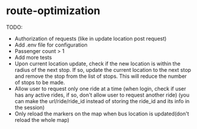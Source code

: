 # route-optimization
TODO:
- Authorization of requests (like in update location post request)
- Add .env file for configuration
- Passenger count > 1
- Add more tests
- Upon current location update, check if the new location is within the radius of the next stop. If so, update the current location to the next stop and remove the stop from the list of stops. This will reduce the number of stops to be made.
- Allow user to request only one ride at a time (when login, check if user has any active rides, if so, don't allow user to request another ride) (you can make the url/ride/ride_id instead of storing the ride_id and its info in the session)
- Only reload the markers on the map when bus location is updated(don't reload the whole map)
